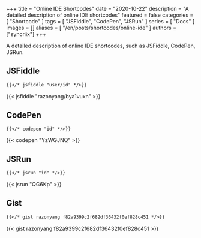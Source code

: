 +++
title = "Online IDE Shortcodes"
date = "2020-10-22"
description = "A detailed description of online IDE shortcodes"
featured = false
categories = [
  "Shortcode"
]
tags = [
  "JSFiddle",
  "CodePen",
  "JSRun"
]
series = [
  "Docs"
]
images = []
aliases = [
  "/en/posts/shortcodes/online-ide"
]
authors = ["syncriix"]
+++

A detailed description of online IDE shortcodes, such as JSFiddle, CodePen, JSRun.
<!--more-->

## JSFiddle

```markdown
{{</* jsfiddle "user/id" */>}}
```

{{< jsfiddle "razonyang/bya1vuxn" >}}


## CodePen

```markdown
{{</* codepen "id" */>}}
```

{{< codepen "YzWGJNQ" >}}


## JSRun

```markdown
{{</* jsrun "id" */>}}
```

{{< jsrun "QG6Kp" >}}

## Gist

```markdown
{{</* gist razonyang f82a9399c2f682df36432f0ef828c451 */>}}
```

{{< gist razonyang f82a9399c2f682df36432f0ef828c451 >}}

